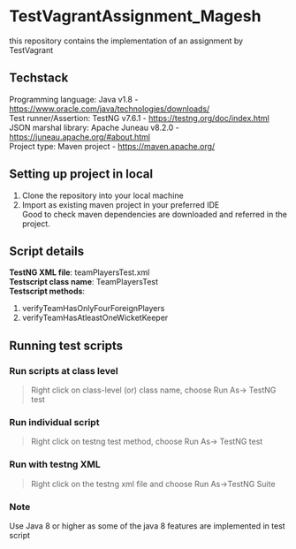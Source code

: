 # TestVagrantAssignment_Magesh
this repository contains the implementation of an assignment by TestVagrant

## Techstack
Programming language: Java v1.8 -  https://www.oracle.com/java/technologies/downloads/   <br />
Test runner/Assertion: TestNG v7.6.1 -  https://testng.org/doc/index.html   <br />
JSON marshal library: Apache Juneau v8.2.0 -  https://juneau.apache.org/#about.html   <br />
Project type: Maven project - https://maven.apache.org/   <br />

## Setting up project in local
1. Clone the repository into your local machine
2. Import as existing maven project in your preferred IDE <br />
Good to check maven dependencies are downloaded and referred in the project. <br />

## Script details
**TestNG XML file**: teamPlayersTest.xml   <br />
**Testscript class name**: TeamPlayersTest <br />
**Testscript methods**:   
1. verifyTeamHasOnlyFourForeignPlayers      <br />
2.  verifyTeamHasAtleastOneWicketKeeper      

## Running test scripts
### Run scripts at class level
> Right click on class-level (or) class name, choose Run As-> TestNG test

### Run individual script
> Right click on testng test method, choose Run As-> TestNG test   

### Run with testng XML
> Right click on the testng xml file and choose Run As->TestNG Suite

### Note
Use Java 8 or higher as some of the java 8 features are implemented in test script
